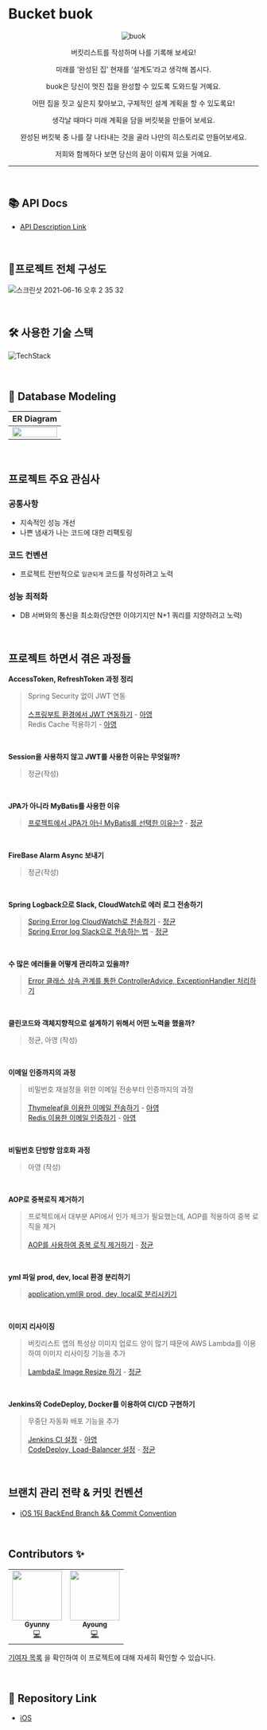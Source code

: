 # Bucket buok

<div align="center">

![buok](https://user-images.githubusercontent.com/45676906/122062627-8af21000-ce2a-11eb-86cf-bc67d2e97ebb.png)

버킷리스트를 작성하며 나를 기록해 보세요!

미래를 ‘완성된 집’ 현재를 ‘설계도’라고 생각해 봅시다.

buok은 당신이 멋진 집을 완성할 수 있도록 도와드릴 거예요.

어떤 집을 짓고 싶은지 찾아보고, 구체적인 설계 계획을 할 수 있도록요!

생각날 때마다 미래 계획을 담을 버킷북을 만들어 보세요.

완성된 버킷북 중 나를 잘 나타내는 것을 골라 나만의 히스토리로 만들어보세요.

저희와 함께하다 보면 당신의 꿈이 이뤄져 있을 거예요.

</div>

---

<br>

## 📚 API Docs

- [API Description Link](https://github.com/YAPP-18th/iOS1_Backend/wiki)

<br>

## 📐프로젝트 전체 구성도

![스크린샷 2021-06-16 오후 2 35 32](https://user-images.githubusercontent.com/45676906/122163400-1bbeff00-ceb0-11eb-8ecc-180cf128aef8.png)

<br>

## 🛠 사용한 기술 스택

![TechStack](https://user-images.githubusercontent.com/45676906/122160183-6dfd2180-ceaa-11eb-8865-df08ec11d13f.png)

<br>

## 📂 Database Modeling

| ER Diagram |
|:---:|
|<img src="https://user-images.githubusercontent.com/69340410/122346901-6dd15480-cf84-11eb-9dc1-13858a35bc27.png" width="100%"/>|

<br>

## 프로젝트 주요 관심사

### 공통사항

- 지속적인 성능 개선
- 나쁜 냄새가 나는 코드에 대한 리팩토링

### 코드 컨벤션

- 프로젝트 전반적으로 `일관되게` 코드를 작성하려고 노력

### 성능 최적화
- DB 서버와의 통신을 최소화(당연한 이야기지만 N+1 쿼리를 지양하려고 노력)

<br>

## 프로젝트 하면서 겪은 과정들

**AccessToken, RefreshToken 과정 정리**
> Spring Security 없이 JWT 연동 <br> <br>
> [스프링부트 환경에서 JWT 연동하기](https://velog.io/@ayoung0073/springboot-jwt-without-springsecurity) - [아영](https://github.com/ayoung0073) <br>
> Redis Cache 적용하기 - [아영](https://github.com/ayoung0073)

<br>

**Session을 사용하지 않고 JWT를 사용한 이유는 무엇일까?**

> 정균(작성)

<br>

**JPA가 아니라 MyBatis를 사용한 이유**

> [프로젝트에서 JPA가 아닌 MyBatis를 선택한 이유는?](https://devlog-wjdrbs96.tistory.com/350) - [정균](https://github.com/wjdrbs96)

<br>

**FireBase Alarm Async 보내기**

> 정균(작성)

<br>

**Spring Logback으로 Slack, CloudWatch로 에러 로그 전송하기**

> [Spring Error log CloudWatch로 전송하기](https://devlog-wjdrbs96.tistory.com/329) - [정균](https://github.com/wjdrbs96) <br>
> [Spring Error log Slack으로 전송하는 법]() - [정균](https://github.com/wjdrbs96)

<br>

**수 많은 에러들을 어떻게 관리하고 있을까?**

> [Error 클래스 상속 관계를 통한 ControllerAdvice, ExceptionHandler 처리하기](https://devlog-wjdrbs96.tistory.com/348)

<br>

**클린코드와 객체지향적으로 설계하기 위해서 어떤 노력을 했을까?**

> 정균, 아영 (작성)

<br>

**이메일 인증까지의 과정**

> 비밀번호 재설정을 위한 이메일 전송부터 인증까지의 과정 <br> <br>
> [Thymeleaf을 이용한 이메일 전송하기](https://velog.io/@ayoung0073/SpringBoot-%ED%83%80%EC%9E%84%EB%A6%AC%ED%94%84%EB%A5%BC-%EC%9D%B4%EC%9A%A9%ED%95%9C-%EC%9D%B4%EB%A9%94%EC%9D%BC-%EC%A0%84%EC%86%A1) - [아영](https://github.com/ayoung0073) <br>
> [Redis 이용한 이메일 인증하기](https://velog.io/@ayoung0073/SpringBoot-%EC%9D%B4%EB%A9%94%EC%9D%BC-%EC%9D%B8%EC%A6%9D-%EA%B3%BC%EC%A0%95-Redis) - [아영](https://github.com/ayoung0073)

<br>

**비밀번호 단방향 암호화 과정**

> 아영 (작성)

<br>

**AOP로 중복로직 제거하기**

> 프로젝트에서 대부분 API에서 인가 체크가 필요했는데, AOP를 적용하여 중복 로직을 제거 <br> <br>
> [AOP를 사용하여 중복 로직 제거하기](https://devlog-wjdrbs96.tistory.com/344) - [정균](https://github.com/wjdrbs96)

<br>

**yml 파일 prod, dev, local 환경 분리하기**

> [application.yml을 prod, dev, local로 분리시키기](https://devlog-wjdrbs96.tistory.com/343)

<br>

**이미지 리사이징**

> 버킷리스트 앱의 특성상 이미지 업로드 양이 많기 때문에 AWS Lambda를 이용하여 이미지 리사이징 기능을 추가 <br>  
> [Lambda로 Image Resize 하기](https://devlog-wjdrbs96.tistory.com/330?category=885022) - [정균](https://github.com/wjdrbs96)

<br>

**Jenkins와 CodeDeploy, Docker를 이용하여 CI/CD 구현하기**

> 무중단 자동화 배포 기능을 추가 <br> <br>
> [Jenkins CI 설정](https://velog.io/@ayoung0073/jenkins-ci) - [아영](https://github.com/ayoung0073) <br>
> [CodeDeploy, Load-Balancer 설정](https://devlog-wjdrbs96.tistory.com/345) - [정균](https://github.com/wjdrbs96)

<br>

## 브랜치 관리 전략 & 커밋 컨벤션

- [iOS 1팀 BackEnd Branch && Commit Convention](https://github.com/YAPP-18th/iOS1_Backend/blob/develop/docs/Project%20Branch%2C%20Commit%20Convetion.md)

<br>

## Contributors ✨

<table>
  <tr>
    <td align="center"><a href="https://github.com/wjdrbs96"><img src="https://avatars0.githubusercontent.com/wjdrbs96?v=4?s=100" width="100px;" alt=""/><br /><sub><b>Gyunny</b></sub></a><br /><a href="https://github.com/YAPP-18th/iOS1_Backend/commits?author=wjdrbs96" title="Code">💻</a></td>
    <td align="center"><a href="https://github.com/ayoung0073"><img src="https://avatars3.githubusercontent.com/ayoung0073?v=4?s=100" width="100px;" alt=""/><br /><sub><b>Ayoung</b></sub></a><br /><a href="https://github.com/YAPP-18th/iOS1_Backend/commits?author=ayoung0073" title="Code">💻</a></td>
  </tr>
</table>

[기여자 목록](https://github.com/YAPP-18th/iOS1_Backend/graphs/contributors) 을 확인하여 이 프로젝트에 대해 자세히 확인할 수 있습니다.

<br>

## 🔗 Repository Link

- [iOS](https://github.com/YAPP-18th/iOS1_Client)
